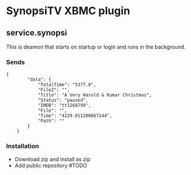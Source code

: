 # SynopsiTV XBMC plugin

## service.synopsi

This is deamon that starts on startup or login and runs in the background.

### Sends

```
{
        "data": {
            "TotalTime": "5377.0",
            "File2": "",
            "Title": "A Very Harold & Kumar Christmas",
            "Status": "paused",
            "IMDB": "tt1268799",
            "File": "",
            "Time": "4229.011200867244",
            "Path": ""
        }
    }
```


### Installation
* Download zip and install as zip
* Add public repository #TODO

